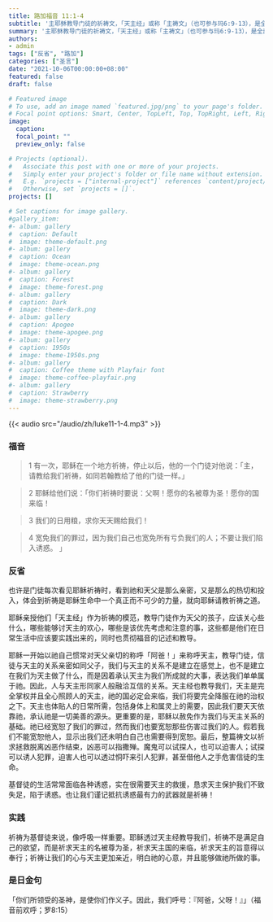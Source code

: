 ```yaml
---
title: 路加福音 11:1-4
subtitle: '主耶稣教导门徒的祈祷文，「天主经」或称「主祷文」（也可参与玛6:9-13），是全部福音的撮要，其内容分为两部份：以呼求开始的有关天国的祈求，和寻求天国者关于物质及灵性方面的祈求。 这段祈祷文曾影响了教会很多圣者。 把圣咏视作滋养基督徒生命之养料的圣奥斯定曾断言：「你尽管读完全部圣经，我相信你不会在其中找到一首祷辞是不包含在耶稣所传授给我们的天主经里面的。」圣多瑪斯也说：「天主经是最纯美完善的经文，它是圣经的核心！」天主经也的确是所有基督徒历代以来每日必诵的经文。 让我们每次诵念此经文时，都怀着一份深深的敬畏，发自内心地渴望与恳求！'
summary: '主耶稣教导门徒的祈祷文，「天主经」或称「主祷文」（也可参与玛6:9-13），是全部福音的撮要，其内容分为两部份：以呼求开始的有关天国的祈求，和寻求天国者关于物质及灵性方面的祈求。 这段祈祷文曾影响了教会很多圣者。 把圣咏视作滋养基督徒生命之养料的圣奥斯定曾断言：「你尽管读完全部圣经，我相信你不会在其中找到一首祷辞是不包含在耶稣所传授给我们的天主经里面的。」圣多瑪斯也说：「天主经是最纯美完善的经文，它是圣经的核心！」天主经也的确是所有基督徒历代以来每日必诵的经文。 让我们每次诵念此经文时，都怀着一份深深的敬畏，发自内心地渴望与恳求！'
authors:
- admin
tags: ["反省", "路加"]
categories: ["圣言"]
date: "2021-10-06T00:00:00+08:00"
featured: false
draft: false

# Featured image
# To use, add an image named `featured.jpg/png` to your page's folder.
# Focal point options: Smart, Center, TopLeft, Top, TopRight, Left, Right, BottomLeft, Bottom, BottomRight
image:
  caption:
  focal_point: ""
  preview_only: false

# Projects (optional).
#   Associate this post with one or more of your projects.
#   Simply enter your project's folder or file name without extension.
#   E.g. `projects = ["internal-project"]` references `content/project/deep-learning/index.md`.
#   Otherwise, set `projects = []`.
projects: []

# Set captions for image gallery.
#gallery_item:
#- album: gallery
#  caption: Default
#  image: theme-default.png
#- album: gallery
#  caption: Ocean
#  image: theme-ocean.png
#- album: gallery
#  caption: Forest
#  image: theme-forest.png
#- album: gallery
#  caption: Dark
#  image: theme-dark.png
#- album: gallery
#  caption: Apogee
#  image: theme-apogee.png
#- album: gallery
#  caption: 1950s
#  image: theme-1950s.png
#- album: gallery
#  caption: Coffee theme with Playfair font
#  image: theme-coffee-playfair.png
#- album: gallery
#  caption: Strawberry
#  image: theme-strawberry.png
---
```


{{< audio src="/audio/zh/luke11-1-4.mp3" >}}

### 福音
> 1 有一次，耶稣在一个地方祈祷，停止以后，他的一个门徒对他说：「主，请教给我们祈祷，如同若翰教给了他的门徒一样。」

> 2 耶稣给他们说：「你们祈祷时要说：父啊！愿你的名被尊为圣！愿你的国来临！

> 3 我们的日用粮，求你天天赐给我们！

> 4 宽免我们的罪过，因为我们自己也宽免所有亏负我们的人；不要让我们陷入诱惑。  」

### 反省
也许是门徒每次看见耶稣祈祷时，看到祂和天父是那么亲密，又是那么的热切和投入，体会到祈祷是耶稣生命中一个真正而不可少的力量，就向耶稣请教祈祷之道。

耶稣亲授他们「天主经」作为祈祷的模范，教导门徒作为天父的孩子，应该关心些什么，哪些能够讨天主的欢心，哪些是该优先考虑和注意的事，这些都是他们在日常生活中应该要实践出来的，同时也贯彻福音的记述和教导。

耶稣一开始以祂自己惯常对天父亲切的称呼「阿爸！」来称呼天主，教导门徒，信徒与天主的关系亲密如同父子，我们与天主的关系不是建立在感觉上，也不是建立在我们为天主做了什么，而是因着承认天主为我们所成就的大事，表达我们单单属于祂。因此，人与天主形同家人般融洽互信的关系。天主经也教导我们，天主是完全掌权并且全心照顾人的天主，祂的国必定会来临，我们将要完全降服在祂的治权之下。天主也体贴人的日常所需，包括身体上和属灵上的需要，因此我们要天天依靠祂，承认祂是一切美善的源头。更重要的是，耶稣以赦免作为我们与天主关系的基础。祂已经宽恕了我们的罪过，然而我们也要宽恕那些伤害过我们的人。假若我们不能宽恕他人，显示出我们还未明白自己也需要得到宽恕。最后，整篇祷文以祈求拯救脱离凶恶作结束，凶恶可以指撒殚。魔鬼可以试探人，也可以迫害人；试探可以诱人犯罪，迫害人也可以透过恫吓来引人犯罪，甚至借他人之手危害信徒的生命。

基督徒的生活常常面临各种诱惑，实在很需要天主的救援，恳求天主保护我们不致失足，陷于诱惑。也让我们谨记抵抗诱惑最有力的武器就是祈祷！

### 实践
祈祷为基督徒来说，像呼吸一样重要。耶稣透过天主经教导我们，祈祷不是满足自己的欲望，而是祈求天主的名被尊为圣，祈求天主国的来临，祈求天主的旨意得以奉行；祈祷让我们的心与天主更加亲近，明白祂的心意，并且能够做祂所做的事。

### 是日金句
「你们所领受的圣神，是使你们作义子。因此，我们呼号：『阿爸，父呀！』」（福音前欢呼；罗8:15）
